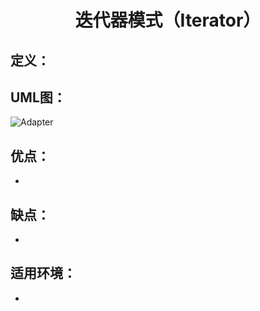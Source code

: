 <h1 align="center">迭代器模式（Iterator）</h1>

## 定义：


## UML图：
![Adapter](/uml/Builder.jpg)

## 优点：
- 

## 缺点：
- 

## 适用环境：
- 